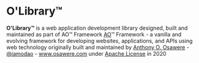 # O'Library™
**O'Library™** is a web application development library designed, built and maintained as part of AO™ Framework
[AO](https://vae24.com/ao)™ Framework - a vanilla and evolving framework for developing websites, applications, and APIs using web technology originally built and maintained by [Anthony O. Osawere](https://www.osawere.com) - [@iamodao](https://twitter.com/iamodao) - www.osawere.com  under [Apache License](https://www.apache.org/licenses/LICENSE-2.0) in 2020

